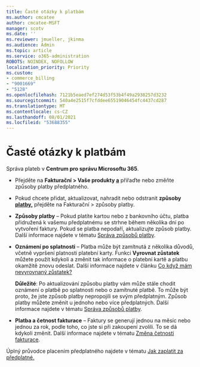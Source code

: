 ```yaml
---
title: Časté otázky k platbám
ms.author: cmcatee
author: cmcatee-MSFT
manager: scotv
ms.date: ''
ms.reviewer: jmueller, jkinma
ms.audience: Admin
ms.topic: article
ms.service: o365-administration
ROBOTS: NOINDEX, NOFOLLOW
localization_priority: Priority
ms.custom:
- commerce_billing
- "9001669"
- "5128"
ms.openlocfilehash: 7121b5eaed7ef274d53f53b4f49a2938257d3232
ms.sourcegitcommit: 540a4e2515f7cfddee65519046454fc4437cd287
ms.translationtype: MT
ms.contentlocale: cs-CZ
ms.lasthandoff: 08/01/2021
ms.locfileid: "53688355"
---
```

# <a name="payment-faq"></a>Časté otázky k platbám

Správa plateb v **Centrum pro správu Microsoftu 365**.

- Přejděte na **Fakturační > Vaše produkty [a](https://go.microsoft.com/fwlink/p/?linkid=842054)** přiřaďte nebo změňte způsoby platby předplatného.
- Pokud chcete přidat, aktualizovat, nahradit nebo odstranit **způsoby [platby,](https://go.microsoft.com/fwlink/p/?linkid=2018806)** přejděte na Fakturační > způsoby platby.

- **Způsoby platby** – Pokud platíte kartou nebo z bankovního účtu, platba přidružená k vašemu předplatnému se strhne během několika dní po vytvoření faktury. Pokud se platba nepodaří, aktualizujte způsob platby. Další informace najdete v tématu [Správa způsobů platby](/microsoft-365/commerce/billing-and-payments/manage-payment-methods).

- **Oznámení po splatnosti** – Platba může být zamítnutá z několika důvodů, včetně vypršení platnosti platební karty. Funkci **Vyrovnat zůstatek** můžete použít kdykoli a změnit tak informace o platební kartě a platbu okamžitě znovu odeslat. Další informace najdete v článku [Co když mám nevyrovnaný zůstatek?](/microsoft-365/commerce/billing-and-payments/pay-for-your-subscription#what-if-i-have-an-outstanding-balance)

    **Důležité**: Po aktualizování způsobu platby vám může stále chodit oznámení o platbě po splatnosti nebo o zamítnuté platbě. To může být proto, že jste způsob platby nepropojili se svým předplatným. Způsob platby můžete změnit u jednoho nebo více předplatných. Další informace najdete v tématu [Správa způsobů platby](/microsoft-365/commerce/billing-and-payments/manage-payment-methods).

- **Platba a četnost fakturace** – Faktury se generují jednou na měsíc nebo jednou za rok, podle toho, co jste si při zakoupení zvolili. To se dá kdykoli změnit. Další informace najdete v tématu [Změna četnosti fakturace](/microsoft-365/commerce/billing-and-payments/change-payment-frequency).

Úplný průvodce placením předplatného najdete v tématu [Jak zaplatit za předplatné.](/microsoft-365/commerce/billing-and-payments/pay-for-your-subscription)
